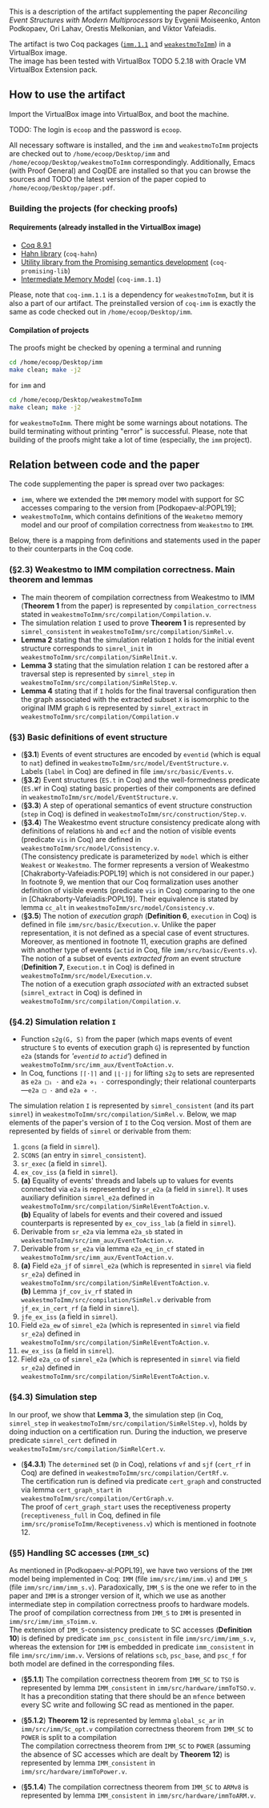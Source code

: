This is a description of the artifact supplementing the paper 
*Reconciling Event Structures with Modern Multiprocessors*
by Evgenii Moiseenko, Anton Podkopaev, Ori Lahav, Orestis Melkonian, and Viktor Vafeiadis.

The artifact is two Coq packages
([`imm.1.1`](https://github.com/weakmemory/imm/tree/1.1) and [`weakestmoToImm`](https://github.com/weakmemory/weakestmoToImm)) in a VirtualBox image. <br />
The image has been tested with VirtualBox TODO 5.2.18 with Oracle VM VirtualBox Extension pack.

## How to use the artifact
Import the VirtualBox image into VirtualBox, and boot the machine.

TODO: The login is `ecoop` and the password is `ecoop`.

All necessary software is installed, and the `imm` and `weakestmoToImm` projects are checked out to
`/home/ecoop/Desktop/imm` and `/home/ecoop/Desktop/weakestmoToImm` correspondingly.
Additionally, Emacs (with Proof General) and CoqIDE are installed so that you can browse the sources
and TODO the latest version of the paper copied to `/home/ecoop/Desktop/paper.pdf`.

### Building the projects (for checking proofs)

#### Requirements (already installed in the VirtualBox image)
* [Coq 8.9.1](https://coq.inria.fr)
* [Hahn library](https://github.com/vafeiadis/hahn) (`coq-hahn`)
* [Utility library from the Promising semantics development](https://github.com/snu-sf/promising-lib) (`coq-promising-lib`)
* [Intermediate Memory Model](https://github.com/weakmemory/imm) (`coq-imm.1.1`)

Please, note that `coq-imm.1.1` is a dependency for `weakestmoToImm`, but it is also a part of our artifact.
The preinstalled version of `coq-imm` is exactly the same as code checked out in `/home/ecoop/Desktop/imm`.

#### Compilation of projects

The proofs might be checked by opening a terminal and running
```bash
cd /home/ecoop/Desktop/imm
make clean; make -j2
```
for `imm` and
```bash
cd /home/ecoop/Desktop/weakestmoToImm
make clean; make -j2
```
for `weakestmoToImm`.
There might be some warnings about notations. The build terminating without printing "error" is successful.
Please, note that building of the proofs might take a lot of time (especially, the `imm` project).

## Relation between code and the paper 

The code supplementing the paper is spread over two packages:

* `imm`, where we extended the `IMM` memory model with support for SC accesses comparing to the version from [Podkopaev-al:POPL19];
* `weakestmoToImm`, which contains definitions of the `Weaketmo` memory model and our proof of compilation correctness from `Weakestmo` to `IMM`.

Below, there is a mapping from definitions and statements used in the paper to their counterparts in the Coq code.


### (§2.3) Weakestmo to IMM compilation correctness. Main theorem and lemmas

* The main theorem of compilation correctness from Weakestmo to IMM (**Theorem 1** from the paper) is represented
  by `compilation_correctness` stated in `weakestmoToImm/src/compilation/Compilation.v`.
* The simulation relation `I` used to prove **Theorem 1** is represented by `simrel_consistent` in `weakestmoToImm/src/compilation/SimRel.v`.
* **Lemma 2** stating that the simulation relation `I` holds for the initial event structure corresponds to 
  `simrel_init` in `weakestmoToImm/src/compilation/SimRelInit.v`.
* **Lemma 3** stating that the simulation relation `I` can be restored after a traversal step is represented by
  `simrel_step` in `weakestmoToImm/src/compilation/SimRelStep.v`.
* **Lemma 4** stating that if `I` holds for the final traversal configuration 
  then the graph associated with the extracted subset `X` is isomorphic to the original IMM graph `G` 
  is represented by `simrel_extract` in `weakestmoToImm/src/compilation/Compilation.v`
  
### (§3) Basic definitions of event structure
* (**§3.1**) Events of event structures are encoded by `eventid` (which is equal to `nat`) defined in `weakestmoToImm/src/model/EventStructure.v`.
  <br />
  Labels (`label` in Coq) are defined in file `imm/src/basic/Events.v`.
* (**§3.2**) Event structures (`ES.t` in Coq) and the well-formedness predicate (`ES.Wf` in Coq) stating basic properties of their components
  are defined in `weakestmoToImm/src/model/EventStructure.v`.
* (**§3.3**) A step of operational semantics of event structure construction (`step` in Coq) is defined in `weakestmoToImm/src/construction/Step.v`.
* (**§3.4**) The Weakestmo event structure consistency predicate along with definitions of relations `hb` and `ecf` and the notion of visible events (predicate `vis` in Coq)
  are defined in `weakestmoToImm/src/model/Consistency.v`.
  <br />
  (The consistency predicate is parameterized by `model` which is either `Weakest` or `Weakestmo`.
   The former represents a version of Weakestmo [Chakraborty-Vafeiadis:POPL19] which is not considered in our paper.)
  <br />
  In footnote 9, we mention that our Coq formalization uses another definition of visible events (predicate `vis` in Coq) comparing
  to the one in [Chakraborty-Vafeiadis:POPL19].
  Their equivalence is stated by lemma `cc_alt` in `weakestmoToImm/src/model/Consistency.v`.
* (**§3.5**)
  The notion of *execution graph* (**Definition 6**, `execution` in Coq)
  is defined in file `imm/src/basic/Execution.v`.
  Unlike the paper representation, it is not defined as a special case of event structures.
  Moreover, as mentioned in footnote 11, execution graphs are defined with another type of events
  (`actid` in Coq, file `imm/src/basic/Events.v`).
  <br />
  The notion of a subset of events *extracted from* an event structure (**Definition 7**, `Execution.t` in Coq) is defined in `weakestmoToImm/src/model/Execution.v`.
  <br />
  The notion of a execution graph *associated with* an extracted subset (`simrel_extract` in Coq) is defined in `weakestmoToImm/src/compilation/Compilation.v`.

### (§4.2) Simulation relation `I`
* Function `s2g(G, S)` from the paper (which maps events of event structure `S` to events of execution graph `G`)
  is represented by function `e2a` (stands for *'`eventid` to `actid`'*) defined in `weakestmoToImm/src/imm_aux/EventToAction.v`.
* In Coq, functions `⌈⌈·⌉⌉` and `⌊⌊·⌋⌋` for lifting `s2g` to sets are represented as `e2a □₁ ·` and `e2a ⋄₁ ·` correspondingly;
  their relational counterparts—`e2a □ ·` and `e2a ⋄ ·`.

The simulation relation `I` is represented by `simrel_consistent` (and its part `simrel`) in `weakestmoToImm/src/compilation/SimRel.v`.
Below, we map elements of the paper's version of `I` to the Coq version.
Most of them are represented by fields of `simrel` or derivable from them:

1. `gcons` (a field in `simrel`).
2. `SCONS` (an entry in `simrel_consistent`).
3. `sr_exec` (a field in `simrel`).
4. `ex_cov_iss` (a field in `simrel`).
5. **(a)** Equality of events' threads and labels up to values for events connected via `e2a` 
   is represented by `sr_e2a` (a field in `simrel`).
   It uses auxiliary definition `simrel_e2a` defined in `weakestmoToImm/src/compilation/SimRelEventToAction.v`.
   <br />
   **(b)** Equality of labels for events and their covered and issued counterparts is represented by `ex_cov_iss_lab` (a field in `simrel`).
6. Derivable from `sr_e2a` via lemma `e2a_sb` stated in `weakestmoToImm/src/imm_aux/EventToAction.v`.
7. Derivable from `sr_e2a` via lemma `e2a_eq_in_cf` stated in `weakestmoToImm/src/imm_aux/EventToAction.v`.
8. **(a)** Field `e2a_jf` of `simrel_e2a` (which is represented in `simrel` via field `sr_e2a`) defined in `weakestmoToImm/src/compilation/SimRelEventToAction.v`.
   <br />
   **(b)** Lemma `jf_cov_iv_rf` stated in `weakestmoToImm/src/compilation/SimRel.v` derivable from `jf_ex_in_cert_rf` (a field in `simrel`).
9. `jfe_ex_iss` (a field in `simrel`).
10. Field `e2a_ew` of `simrel_e2a` (which is represented in `simrel` via field `sr_e2a`) defined in `weakestmoToImm/src/compilation/SimRelEventToAction.v`.
11. `ew_ex_iss` (a field in `simrel`).
12. Field `e2a_co` of `simrel_e2a` (which is represented in `simrel` via field `sr_e2a`) defined in `weakestmoToImm/src/compilation/SimRelEventToAction.v`.

### (§4.3) Simulation step

In our proof, we show that **Lemma 3**, the simulation step (in Coq, `simrel_step` in `weakestmoToImm/src/compilation/SimRelStep.v`),
holds by doing induction on a certification run.
During the induction, we preserve predicate `simrel_cert` defined in `weakestmoToImm/src/compilation/SimRelCert.v`.

* (**§4.3.1**) The `determined` set  (`D` in Coq), relations `vf` and `sjf` (`cert_rf` in Coq) are defined in `weakestmoToImm/src/compilation/CertRf.v`.
  <br />
  The certification run is defined via predicate `cert_graph` and constructed via lemma `cert_graph_start` in `weakestmoToImm/src/compilation/CertGraph.v`.
  <br />
  The proof of `cert_graph_start` uses the receptiveness property
  (`receptiveness_full` in Coq, defined in file `imm/src/promiseToImm/Receptiveness.v`)
  which is mentioned in footnote 12.
  
### (§5) Handling SC accesses (`IMM_SC`)
As mentioned in [Podkopaev-al:POPL19], we have two versions of the `IMM` model being implemented in Coq:
`IMM` (file `imm/src/imm/imm.v`) and `IMM_S` (file `imm/src/imm/imm_s.v`).
Paradoxically, `IMM_S` is the one we refer to in the paper and `IMM` is a stronger version of it, which we use as another intermediate
step in compilation correctness proofs to hardware models.
The proof of compilation correctness from `IMM_S` to `IMM` is presented in
`imm/src/imm/imm_sToimm.v`.
<br />
The extension of `IMM_S`-consistency predicate to SC accesses (**Definition 10**) is defined by 
predicate `imm_psc_consistent` in file `imm/src/imm/imm_s.v`,
whereas the extension for `IMM` is embedded in predicate `imm_consistent` in file `imm/src/imm/imm.v`.
Versions of relations `scb`, `psc_base`, and `psc_f` for both model are defined in the corresponding files. 
  
* (**§5.1.1**) The compilation correctness theorem from `IMM_SC` to `TSO` is represented by lemma `IMM_consistent`
  in `imm/src/hardware/immToTSO.v`.
  It has a precondition stating that there should be an `mfence` between every SC write and following SC read as mentioned in the paper.

* (**§5.1.2**) **Theorem 12** is represented by lemma `global_sc_ar` in
  `imm/src/imm/Sc_opt.v`
  compilation correctness theorem from `IMM_SC` to `POWER` is split to a compilation 
  <br />
  The compilation correctness theorem from `IMM_SC` to `POWER` (assuming the absence of SC accesses which are dealt by **Theorem 12**)
  is represented by lemma `IMM_consistent`
  in `imm/src/hardware/immToPower.v`.

* (**§5.1.4**) The compilation correctness theorem from `IMM_SC` to `ARMv8` is represented by lemma `IMM_consistent`
  in `imm/src/hardware/immToARM.v`.
